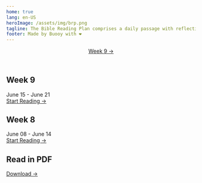 ```yaml
---
home: true
lang: en-US
heroImage: /assets/img/brp.png
tagline: The Bible Reading Plan comprises a daily passage with reflection questions to guide you in mediation
footer: Made by Buooy with ❤️
---
```

<script>
var d = new Date();
var weekday = ['sunday','monday','tuesday','wednesday','thursday','friday','saturday'];
var day = weekday[d.getDay()];
</script>

<header class="hero">
  <p class="action">
    <a href="/week-9/" class="nav-link action-button">
      Week 9&nbsp;&rarr;
    </a>
  </p>
</header>

<div class="features">
  <div class="feature">
    <h2>Week 9</h2>
    <p>June 15 - June 21
      <br/>
      <a href="/week-9/">
        Start&nbsp;Reading&nbsp;&rarr;
      </a>
    </p>
  </div>
  <div class="feature">
    <h2>Week 8</h2>
    <p>June 08 - June 14
      <br/>
      <a href="/week-8/">
        Start&nbsp;Reading&nbsp;&rarr;
      </a>
    </p>
  </div>
  <div class="feature">
    <h2>Read in PDF</h2>
    <p>
      <a href="https://www.riverlife.org.sg/brp" target="_blank">
        Download&nbsp;&rarr;
      </a>
    </p>
  </div>
</div>
